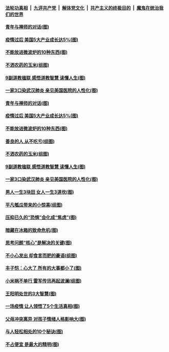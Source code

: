 ####  [法轮功真相](../../../../basic/blob/master/README.md?t=05201131) &nbsp;|&nbsp; [九评共产党](../../../../9ping.md/blob/master/README.md?t=05201131) &nbsp;|&nbsp; [解体党文化](../../../../jtdwh.md/blob/master/README.md?t=05201131)  &nbsp;|&nbsp; [共产主义的终极目的](../../../../gczydzjmd.md/blob/master/README.md?t=05201131) &nbsp;|&nbsp; [魔鬼在统治我们的世界](../../../../mgztzwmdsj.md/blob/master/README.md?t=05201131) 

#### [青年与禅师的对话(图)](../pages/p8/933075.md?t=05201131) 

#### [疫情过后 美国5大产业成长达5%(图)](../pages/p8/933285.md?t=05201131) 

#### [不能放进微波炉的10种东西(图)](../pages/p8/933734.md?t=05201131) 

#### [不洒农药的玉米(组图)](../pages/p8/933519.md?t=05201131) 

#### [9副道教楹联 感悟道教智慧 读懂人生(图)](../pages/p8/890056.md?t=05201131) 

#### [一家3口染武汉肺炎 亲见美国医院的人性化(图)](../pages/p8/933074.md?t=05201131) 

#### [青年与禅师的对话(图)](../pages/p8/933075.md?t=05201131) 

#### [疫情过后 美国5大产业成长达5%(图)](../pages/p8/933285.md?t=05201131) 

#### [不能放进微波炉的10种东西(图)](../pages/p8/933734.md?t=05201131) 

#### [善良的人 从不吃亏(组图)](../pages/p8/933675.md?t=05201131) 

#### [不洒农药的玉米(组图)](../pages/p8/933519.md?t=05201131) 

#### [9副道教楹联 感悟道教智慧 读懂人生(图)](../pages/p8/890056.md?t=05201131) 

#### [一家3口染武汉肺炎 亲见美国医院的人性化(图)](../pages/p8/933074.md?t=05201131) 

#### [男人一生3块田 女人一生3道坎(图)](../pages/p8/933609.md?t=05201131) 

#### [平凡瓠瓜带来的小惊喜(组图)](../pages/p8/933442.md?t=05201131) 

#### [压抑已久的“恐惧”会化成“焦虑”(图)](../pages/p8/933555.md?t=05201131) 

#### [暗藏在冰箱的致命危机(图)](../pages/p8/933482.md?t=05201131) 

#### [思考问题“核心”是解决的关键(图)](../pages/p8/933476.md?t=05201131) 

#### [不小心发出 却食言而肥的豪语(组图)](../pages/p8/933474.md?t=05201131) 

#### [丰子恺：心大了 所有的大事都小了(图)](../pages/p8/932467.md?t=05201131) 

#### [小米祸不单行 雷军传讯再起波澜(组图)](../pages/p8/933435.md?t=05201131) 

#### [王阳明处世的3大智慧(图)](../pages/p8/933396.md?t=05201131) 

#### [一场疫情 让人领悟了5个生活真相(图)](../pages/p8/933089.md?t=05201131) 

#### [父母冲突离异 对孩子情绪人格影响大(图)](../pages/p8/933395.md?t=05201131) 

#### [与人轻松相处的10个秘诀(图)](../pages/p8/932796.md?t=05201131) 

#### [不占便宜 是最大的精明(图)](../pages/p8/933269.md?t=05201131) 

